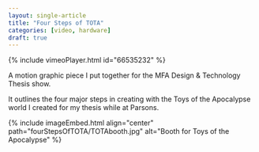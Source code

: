 ```yaml
---
layout: single-article
title: "Four Steps of TOTA"
categories: [video, hardware]
draft: true
---
```


{% include vimeoPlayer.html id="66535232" %}

A motion graphic piece I put together for the MFA Design & Technology Thesis show.

It outlines the four major steps in creating with the Toys of the Apocalypse world I created for my thesis while at Parsons.

{% include imageEmbed.html align="center" path="fourStepsOfTOTA/TOTAbooth.jpg" alt="Booth for Toys of the Apocalypse" %}
